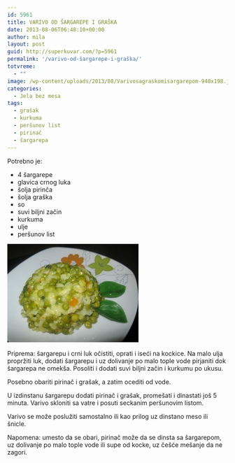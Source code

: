 ```yaml
---
id: 5961
title: VARIVO OD ŠARGAREPE I GRAŠKA
date: 2013-08-06T06:48:10+00:00
author: mila
layout: post
guid: http://superkuvar.com/?p=5961
permalink: '/varivo-od-šargarepe-i-graška/'
totvreme:
  - ""
image: /wp-content/uploads/2013/08/Varivosagraskomisargarepom-940x198.jpg
categories:
  - Jela bez mesa
tags:
  - grašak
  - kurkuma
  - peršunov list
  - pirinač
  - šargarepa
---
```

Potrebno je:

  * 4 šargarepe
  * glavica crnog luka
  * šolja pirinča
  * šolja graška
  * so
  * suvi biljni začin
  * kurkuma
  * ulje
  * peršunov list

<img class="alignnone size-medium wp-image-5962" src="/wp-content/uploads/2013/08/Varivosagraskomisargarepom-300x225.jpg" alt="Varivosagraskomisargarepom" width="300" height="225" /> 

Priprema: šargarepu i crni luk očistiti, oprati i iseći na kockice. Na malo ulja propržiti luk, dodati šargarepu i uz dolivanje po malo tople vode pirjaniti dok šargarepa ne omekša. Posoliti i dodati suvi biljni začin i kurkumu po ukusu.

Posebno obariti pirinač i grašak, a zatim ocediti od vode.

U izdinstanu šargarepu dodati pirinač i grašak, promešati i dinastati još 5 minuta. Varivo skloniti sa vatre i posuti seckanim peršunovim listom.

Varivo se može poslužiti samostalno ili kao prilog uz dinstano meso ili šnicle.

Napomena: umesto da se obari, pirinač može da se dinsta sa šargarepom, uz dolivanje po malo tople vode ili supe od kocke, uz češće mešanje da ne zagori.